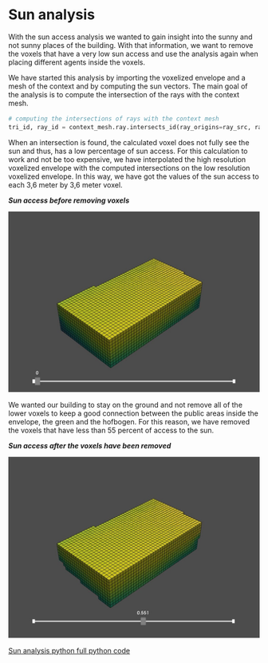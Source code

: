 # Sun analysis

With the sun access analysis we wanted to gain insight into the sunny and not sunny places of the building. With that information, we want to remove the voxels that have a very low sun access and use the analysis again when placing different agents inside the voxels. 

We have started this analysis by importing the voxelized envelope and a mesh of the context and by computing the sun vectors. The main goal of the analysis is to compute the intersection of the rays with the context mesh. 
``` python
# computing the intersections of rays with the context mesh
tri_id, ray_id = context_mesh.ray.intersects_id(ray_origins=ray_src, ray_directions=ray_dir, multiple_hits=False)

```
When an intersection is found, the calculated voxel does not fully see the sun and thus, has a low percentage of sun access.
For this calculation to work and not be too expensive, we have interpolated the high resolution voxelized envelope with the computed intersections on the low resolution voxelized envelope. 
In this way, we have got the values of the sun access to each 3,6 meter by 3,6 meter voxel. 

***Sun access before removing voxels***

![Title](../../../img/sun1.jpg)

We wanted our building to stay on the ground and not remove all of the lower voxels to keep a good connection between the public areas inside the envelope, the green and the hofbogen. For this reason, we have removed the voxels that have less than 55 percent of access to the sun. 

***Sun access after the voxels have been removed***
 
![Title](../../../img/sun2.jpg)

[Sun analysis python full python code](notebooks/sun/)


